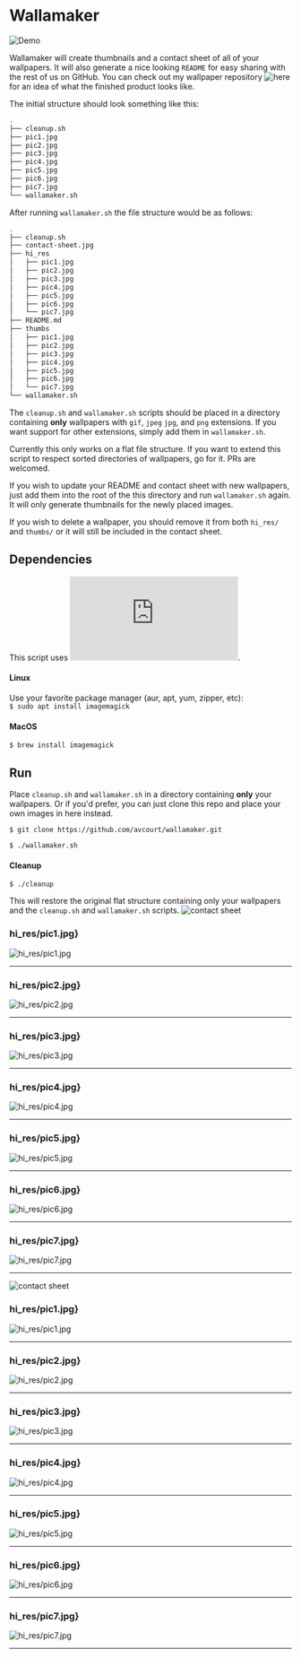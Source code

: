 # Wallamaker

![Demo](docs/demo.gif)

Wallamaker will create thumbnails and a contact sheet of all of your wallpapers. It will also generate a nice looking `README` for easy sharing with the rest of us on GitHub. You can check out my wallpaper repository ![here](https://github.com/avcourt/wallpapers) for an idea of what the finished product looks like.

The initial structure should look something like this:

```bash
.
├── cleanup.sh
├── pic1.jpg
├── pic2.jpg
├── pic3.jpg
├── pic4.jpg
├── pic5.jpg
├── pic6.jpg
├── pic7.jpg
└── wallamaker.sh
```

After running `wallamaker.sh` the file structure would be as follows:

```bash
.
├── cleanup.sh
├── contact-sheet.jpg
├── hi_res
│   ├── pic1.jpg
│   ├── pic2.jpg
│   ├── pic3.jpg
│   ├── pic4.jpg
│   ├── pic5.jpg
│   ├── pic6.jpg
│   └── pic7.jpg
├── README.md
├── thumbs
│   ├── pic1.jpg
│   ├── pic2.jpg
│   ├── pic3.jpg
│   ├── pic4.jpg
│   ├── pic5.jpg
│   ├── pic6.jpg
│   └── pic7.jpg
└── wallamaker.sh
```

The `cleanup.sh` and `wallamaker.sh` scripts should be placed in a directory containing **only** wallpapers with `gif`, `jpeg` `jpg`, and `png` extensions. If you want support for other extensions, simply add them in `wallamaker.sh`.

Currently this only works on a flat file structure.
If you want to extend this script to respect sorted directories of wallpapers, go for it. PRs are welcomed.

If you wish to update your README and contact sheet with new wallpapers, just add them into the root of the this directory and run `wallamaker.sh` again. It will only generate thumbnails for the newly placed images. 

If you wish to delete a wallpaper, you should remove it from both `hi_res/` and `thumbs/` or it will still be included in the contact sheet.

## Dependencies
This script uses ![ImageMagick](https://imagemagick.org/index.php).

#### Linux
Use your favorite package manager (aur, apt, yum, zipper, etc):  
`$ sudo apt install imagemagick`

#### MacOS
`$ brew install imagemagick`

## Run
Place `cleanup.sh` and `wallamaker.sh` in a directory containing **only** your wallpapers. Or if you'd prefer, you can just clone this repo and place your own images in here instead.

`$ git clone https://github.com/avcourt/wallamaker.git`

`$ ./wallamaker.sh`

#### Cleanup
`$ ./cleanup`

This will restore the original flat structure containing only your wallpapers and the `cleanup.sh` and `wallamaker.sh` scripts.
![contact sheet](contact-sheet.jpg)
### hi_res/pic1.jpg}
![hi_res/pic1.jpg](hi_res/pic1.jpg)
***
### hi_res/pic2.jpg}
![hi_res/pic2.jpg](hi_res/pic2.jpg)
***
### hi_res/pic3.jpg}
![hi_res/pic3.jpg](hi_res/pic3.jpg)
***
### hi_res/pic4.jpg}
![hi_res/pic4.jpg](hi_res/pic4.jpg)
***
### hi_res/pic5.jpg}
![hi_res/pic5.jpg](hi_res/pic5.jpg)
***
### hi_res/pic6.jpg}
![hi_res/pic6.jpg](hi_res/pic6.jpg)
***
### hi_res/pic7.jpg}
![hi_res/pic7.jpg](hi_res/pic7.jpg)
***
![contact sheet](contact-sheet.jpg)
### hi_res/pic1.jpg}
![hi_res/pic1.jpg](hi_res/pic1.jpg)
***
### hi_res/pic2.jpg}
![hi_res/pic2.jpg](hi_res/pic2.jpg)
***
### hi_res/pic3.jpg}
![hi_res/pic3.jpg](hi_res/pic3.jpg)
***
### hi_res/pic4.jpg}
![hi_res/pic4.jpg](hi_res/pic4.jpg)
***
### hi_res/pic5.jpg}
![hi_res/pic5.jpg](hi_res/pic5.jpg)
***
### hi_res/pic6.jpg}
![hi_res/pic6.jpg](hi_res/pic6.jpg)
***
### hi_res/pic7.jpg}
![hi_res/pic7.jpg](hi_res/pic7.jpg)
***
